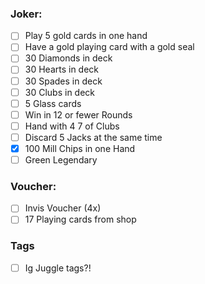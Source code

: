 
### Joker:
- [ ] Play 5 gold cards in one hand
- [ ] Have a gold playing card with a gold seal
- [ ] 30 Diamonds in deck
- [ ] 30 Hearts in deck
- [ ] 30 Spades in deck
- [ ] 30 Clubs in deck
- [ ] 5 Glass cards
- [ ] Win in 12 or fewer Rounds
- [ ] Hand with 4 7 of Clubs
- [ ] Discard 5 Jacks at the same time
- [x] 100 Mill Chips in one Hand
- [ ] Green Legendary 

### Voucher:
- [ ] Invis Voucher (4x)
- [ ] 17 Playing cards from shop

### Tags
- [ ] Ig Juggle tags?!
